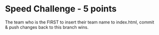 # Speed Challenge - 5 points #

The team who is the FIRST to insert their team name to
index.html, commit & push changes back to this branch wins.